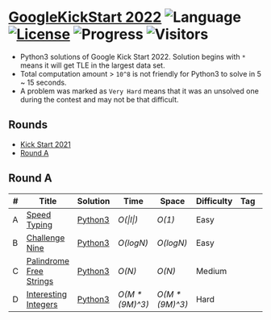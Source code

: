 # [GoogleKickStart 2022](https://codingcompetitions.withgoogle.com/kickstart/archive/2022) ![Language](https://img.shields.io/badge/language-Python3-orange.svg) [![License](https://img.shields.io/badge/license-MIT-blue.svg)](./LICENSE) ![Progress](https://img.shields.io/badge/progress-04%20%2F%2004-ff69b4.svg) ![Visitors](https://visitor-badge.laobi.icu/badge?page_id=kamyu104.googlekickstart.2022)

* Python3 solutions of Google Kick Start 2022. Solution begins with `*` means it will get TLE in the largest data set.
* Total computation amount > `10^8` is not friendly for Python3 to solve in 5 ~ 15 seconds.
* A problem was marked as `Very Hard` means that it was an unsolved one during the contest and may not be that difficult.

## Rounds

* [Kick Start 2021](https://github.com/kamyu104/GoogleKickStart-2021)
* [Round A](https://github.com/kamyu104/GoogleKickStart-2022#round-a)

## Round A
| # | Title | Solution | Time | Space | Difficulty | Tag | Note |
|---| ----- | -------- | ---- | ----- | ---------- | --- | ---- |
|A| [Speed Typing](https://codingcompetitions.withgoogle.com/kickstart/round/00000000008cb33e/00000000009e7021)| [Python3](./Round%20A/speed_typing.py3)| _O(\|I\|)_ | _O(1)_ | Easy | | String |
|B| [Challenge Nine](https://codingcompetitions.withgoogle.com/kickstart/round/00000000008cb33e/00000000009e7997)| [Python3](./Round%20A/challenge_nine.py3) | _O(logN)_ | _O(logN)_ | Easy | | Math, Greedy |
|C| [Palindrome Free Strings](https://codingcompetitions.withgoogle.com/kickstart/round/00000000008cb33e/00000000009e762e)| [Python3](./Round%20A/palindrome_free_strings.py3)| _O(N)_ | _O(N)_ | Medium | | Backtracking |
|D| [Interesting Integers](https://codingcompetitions.withgoogle.com/kickstart/round/00000000008cb33e/00000000009e73ea)| [Python3](./Round%20A/interesting_integers.py3) | _O(M * (9M)^3)_ | _O(M * (9M)^3)_ | Hard | | Memoization |
